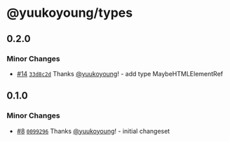 # @yuukoyoung/types

## 0.2.0

### Minor Changes

- [#14](https://github.com/yuukoyoung/yuuko-design/pull/14) [`33d8c2d`](https://github.com/yuukoyoung/yuuko-design/commit/33d8c2d4ca7e7a99f5eafb4e3afe5c549dd826b6) Thanks [@yuukoyoung](https://github.com/yuukoyoung)! - add type MaybeHTMLElementRef

## 0.1.0

### Minor Changes

- [#8](https://github.com/yuukoyoung/yuuko-design/pull/8) [`0099296`](https://github.com/yuukoyoung/yuuko-design/commit/0099296b2aff36d3460d14ca4757f5c252fec7ff) Thanks [@yuukoyoung](https://github.com/yuukoyoung)! - initial changeset
